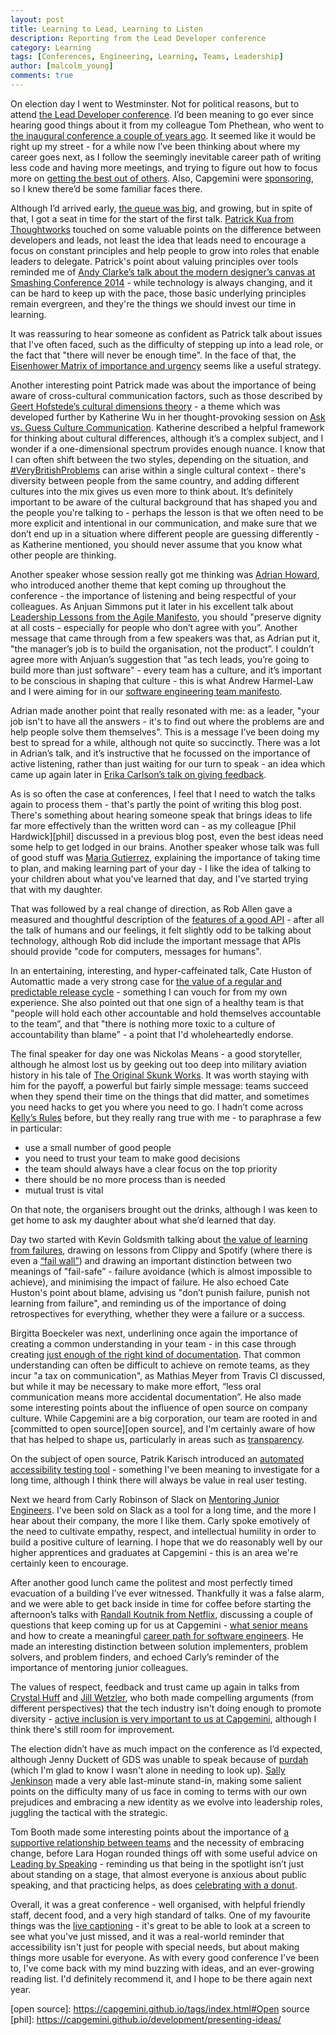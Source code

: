```yaml
---
layout: post
title: Learning to Lead, Learning to Listen
description: Reporting from the Lead Developer conference
category: Learning
tags: [Conferences, Engineering, Learning, Teams, Leadership]
author: [malcolm_young]
comments: true
---
```


On election day I went to Westminster. Not for political reasons, but to attend [the Lead Developer conference][lead]. I’d been meaning to go ever since hearing good things about it from my colleague Tom Phethean, who went to [the inaugural conference a couple of years ago][tom]. It seemed like it would be right up my street - for a while now I’ve been thinking about where my career goes next, as I follow the seemingly inevitable career path of writing less code and having more meetings, and trying to figure out how to focus more on [getting the best out of others][shoptalk]. Also, Capgemini were [sponsoring][sponsor], so I knew there’d be some familiar faces there.

Although I’d arrived early, [the queue was big][queue], and growing, but in spite of that, I got a seat in time for the start of the first talk. [Patrick Kua from Thoughtworks][patrick] touched on some valuable points on the difference between developers and leads, not least the idea that leads need to encourage a focus on constant principles and help people to grow into roles that enable leaders to delegate. Patrick's point about valuing principles over tools reminded me of [Andy Clarke’s talk about the modern designer’s canvas at Smashing Conference 2014][clarke] - while technology is always changing, and it can be hard to keep up with the pace, those basic underlying principles remain evergreen, and they're the things we should invest our time in learning.

It was reassuring to hear someone as confident as Patrick talk about issues that I've often faced, such as the difficulty of stepping up into a lead role, or the fact that "there will never be enough time". In the face of that, the [Eisenhower Matrix of importance and urgency][eisenhower] seems like a useful strategy.

Another interesting point Patrick made was about the importance of being aware of cross-cultural communication factors, such as those described by [Geert Hofstede’s cultural dimensions theory][hofstede] - a theme which was developed further by Katherine Wu in her thought-provoking session on [Ask vs. Guess Culture Communication][kwu]. Katherine described a helpful framework for thinking about cultural differences, although it’s a complex subject, and I wonder if a one-dimensional spectrum provides enough nuance. I know that I can often shift between the two styles, depending on the situation, and [#VeryBritishProblems][verybritish] can arise within a single cultural context - there's diversity between people from the same country, and adding different cultures into the mix gives us even more to think about. It’s definitely important to be aware of the cultural background that has shaped you and the people you're talking to - perhaps the lesson is that we often need to be more explicit and intentional in our communication, and make sure that we don’t end up in a situation where different people are guessing differently - as Katherine mentioned, you should never assume that you know what other people are thinking.

Another speaker whose session really got me thinking was [Adrian Howard][earthlings], who introduced another theme that kept coming up throughout the conference - the importance of listening and being respectful of your colleagues. As Anjuan Simmons put it later in his excellent talk about [Leadership Lessons from the Agile Manifesto][anjuan], you should "preserve dignity at all costs - especially for people who don’t agree with you”. Another message that came through from a few speakers was that, as Adrian put it, "<span class='pullquote'>the manager’s job is to build the organisation, not the product</span>”. I couldn’t agree more with Anjuan’s suggestion that "as tech leads, you’re going to build more than just software" - every team has a culture, and it’s important to be conscious in shaping that culture - this is what Andrew Harmel-Law and I were aiming for in our [software engineering team manifesto][how-we-work].

Adrian made another point that really resonated with me: as a leader, "<span class='pullquote'>your job isn't to have all the answers</span> - it's to find out where the problems are and help people solve them themselves". This is a message I’ve been doing my best to spread for a while, although not quite so succinctly. There was a lot in Adrian’s talk, and it’s instructive that he focussed on the importance of active listening, rather than just waiting for our turn to speak - an idea which came up again later in [Erika Carlson’s talk on giving feedback][erika].

As is so often the case at conferences, I feel that I need to watch the talks again to process them - that's partly the point of writing this blog post. There's something about hearing someone speak that brings ideas to life far more effectively than the written word can - as my colleague [Phil Hardwick][phil] discussed in a previous blog post, even the best ideas need some help to get lodged in our brains. Another speaker whose talk was full of good stuff was [Maria Gutierrez][maria], explaining the importance of taking time to plan, and making learning part of your day - I like the idea of talking to your children about what you've learned that day, and I've started trying that with my daughter. 

That was followed by a real change of direction, as Rob Allen gave a measured and thoughtful description of the [features of a good API][api] - after all the talk of humans and our feelings, it felt slightly odd to be talking about technology, although Rob did include the important message that APIs should provide "code for computers, messages for humans".

In an entertaining, interesting, and hyper-caffeinated talk, Cate Huston of Automattic made a very strong case for [the value of a regular and predictable release cycle][cate] - something I can vouch for from my own experience. She also pointed out that one sign of a healthy team is that "people will hold each other accountable and hold themselves accountable to the team”, and that "<span class='pullquote'>there is nothing more toxic to a culture of accountability than blame</span>” - a point that I'd wholeheartedly endorse.

The final speaker for day one was Nickolas Means - a good storyteller, although he almost lost us by geeking out too deep into military aviation history in his tale of [The Original Skunk Works][skunk]. It was worth staying with him for the payoff, a powerful but fairly simple message: teams succeed when they spend their time on the things that did matter, and sometimes you need hacks to get you where you need to go. I hadn’t come across [Kelly’s Rules][kellysrules] before, but they really rang true with me - to paraphrase a few in particular:

* use a small number of good people
* you need to trust your team to make good decisions
* the team should always have a clear focus on the top priority
* there should be no more process than is needed
* mutual trust is vital

On that note, the organisers brought out the drinks, although I was keen to get home to ask my daughter about what she’d learned that day.

Day two started with Kevin Goldsmith talking about [the value of learning from failures][fail], drawing on lessons from Clippy and Spotify (where there is even a [“fail wall”][failwall]) and drawing an important distinction between two meanings of "fail-safe” - failure avoidance (which is almost impossible to achieve), and minimising the impact of failure. He also echoed Cate Huston's point about blame, advising us "<span class="pullquote">don’t punish failure, punish not learning from failure</span>", and reminding us of the importance of doing retrospectives for everything, whether they were a failure or a success.

Birgitta Boeckeler was next, underlining once again the importance of creating a common understanding in your team - in this case through creating [just enough of the right kind of documentation][documentation]. That common understanding can often be difficult to achieve on remote teams, as they incur "a tax on communication", as Mathias Meyer from Travis CI discussed, but while it may be necessary to make more effort, “less oral communication means more accidental documentation”. He also made some interesting points about the influence of open source on company culture. While Capgemini are a big corporation, our team are rooted in and [committed to open source][open source], and I'm certainly aware of how that has helped to shape us, particularly in areas such as [transparency][transparency].

On the subject of open source, Patrik Karisch introduced an [automated accessibility testing tool][a11ym] - something I've been meaning to investigate for a long time, although I think there will always be value in real user testing.

Next we heard from Carly Robinson of Slack on [Mentoring Junior Engineers][carly]. I've been sold on Slack as a tool for a long time, and the more I hear about their company, the more I like them. Carly spoke emotively of the need to cultivate empathy, respect, and intellectual humility in order to build a positive culture of learning. I hope that we do reasonably well by our higher apprentices and graduates at Capgemini - this is an area we're certainly keen to encourage.

After another good lunch came the politest and most perfectly timed evacuation of a building I’ve ever witnessed. Thankfully it was a false alarm, and we were able to get back inside in time for coffee before starting the afternoon’s talks with [Randall Koutnik from Netflix][randall], discussing a couple of questions that keep coming up for us at Capgemini - [what senior means][senior] and how to create a meaningful [career path for software engineers][grade-ladder]. He made an interesting distinction between solution implementers, problem solvers, and problem finders, and echoed Carly’s reminder of the importance of mentoring junior colleagues.

The values of respect, feedback and trust came up again in talks from [Crystal Huff][crystal] and [Jill Wetzler][jill], who both made compelling arguments (from different perspectives) that the tech industry isn't doing enough to promote diversity - [active inclusion is very important to us at Capgemini][diversity], although I think there's still room for improvement.

The election didn’t have as much impact on the conference as I’d expected, although Jenny Duckett of GDS was unable to speak because of [purdah][purdah] (which I'm glad to know I wasn't alone in needing to look up). [Sally Jenkinson][sally] made a very able last-minute stand-in, making some salient points on the difficulty many of us face in coming to terms with our own prejudices and embracing a new identity as we evolve into leadership roles, juggling the tactical with the strategic. 

Tom Booth made some interesting points about the importance of [a supportive relationship between teams][centralising] and the necessity of embracing change, before Lara Hogan rounded things off with some useful advice on [Leading by Speaking][lara] - reminding us that being in the spotlight isn’t just about standing on a stage, that almost everyone is anxious about public speaking, and that practicing helps, as does [celebrating with a donut][donut].

Overall, it was a great conference - well organised, with helpful friendly staff, decent food, and a very high standard of talks. One of my favourite things was the [live captioning][captioning] - it's great to be able to look at a screen to see what you've just missed, and it was a real-world reminder that accessibility isn't just for people with special needs, but about making things more usable for everyone. As with every good conference I've been to, I've come back with my mind buzzing with ideas, and an ever-growing reading list. I'd definitely recommend it, and I hope to be there again next year.

[lead]: http://2017.theleaddeveloper.com/ 
[tom]: https://capgemini.github.io/learning/lead-developer/ 
[sponsor]: https://twitter.com/al94781/status/872528028924084225 
[shoptalk]: https://twitter.com/malcomio/status/856504285156265984 
[queue]: https://twitter.com/natwallbank/status/872729353712480256 
[patrick]: https://www.youtube.com/watch?v=9jd_vpcLK50 
[eisenhower]: http://www.eisenhower.me/eisenhower-matrix/ 
[hofstede]: https://en.wikipedia.org/wiki/Hofstede%27s_cultural_dimensions_theory 
[kwu]: https://speakerdeck.com/kwugirl/ask-vs-guess-culture-communication-the-lead-developer-uk 
[clarke]: https://www.smashingmagazine.com/2014/03/a-modern-designers-canvas/ 
[earthlings]: https://www.slideshare.net/adrianh/how-to-talk-to-earthlings 
[anjuan]: https://www.youtube.com/watch?v=bvGLTNrJ5io&list=PLBzScQzZ83I81fnpqX2AkYD5c5cKgrqc2&index=4 
[erika]: https://www.slideshare.net/ErikaCarlson4/better-fearless-feedback-for-software-teams 
[fail]: https://www.slideshare.net/kevingoldsmith/fail-safe-fail-smart-succeed
[failwall]: https://twitter.com/eleonorazucconi/status/472331196333305856
[documentation]: https://speakerdeck.com/birgitta410/were-agile-we-dont-do-documentation
[randall]: https://speakerdeck.com/rkoutnik/implementers-solvers-finders-rethinking-the-developer-career-path
[captioning]: https://twitter.com/malcomio/status/872787225771216899
[verybritish]: https://twitter.com/hashtag/verybritishproblems?lang=en
[skunk]: https://speakerdeck.com/nmeans/the-original-skunk-works-1 
[kellysrules]: http://www.lockheedmartin.co.uk/us/aeronautics/skunkworks/14rules.html 
[senior]: https://capgemini.github.io/learning/seniority-serendipity
[how-we-work]: https://capgemini.github.io/development/how-we-work/
[grade-ladder]: https://capgemini.github.io/culture/our-grade-ladder/
[carly]: https://speakerdeck.com/carlyhasredhair/mentoring-junior-engineers-at-slack-the-lead-developer-uk-2017
[lara]: https://speakerdeck.com/lara/demystifying-public-speaking
[donut]: http://larahogan.me/donuts/
[slides]: http://2017.theleaddeveloper.com/blog/2017-06-12-slides-from-the-lead-developer-uk-2017 
[purdah]: https://en.wikipedia.org/wiki/Purdah_(pre-election_period)
[diversity]: https://www.capgemini.com/gb-en/about-us/csr/diversity-and-inclusion/
[crystal]: https://speakerdeck.com/chuff18/tech-hiring-f
[cate]: http://2017.theleaddeveloper.com/talks#cate-huston
[jill]: http://2017.theleaddeveloper.com/talks#jill-wetzler
[api]: https://speakerdeck.com/akrabat/5-features-of-a-good-api-2
[centralising]: https://speakerdeck.com/tombooth/centralising-the-right-things
[sally]: https://www.slideshare.net/sallyjenkinson/making-the-leap-from-execution-to-strategy
[maria]: https://speakerdeck.com/mariagutierrez/lead-dev-uk-2017-time-to-focus-on-your-goals
[a11ym]: https://github.com/liip/TheA11yMachine
[transparency]: https://capgemini.github.io/devops/transparency-of-things/
[open source]: https://capgemini.github.io/tags/index.html#Open source
[phil]: https://capgemini.github.io/development/presenting-ideas/
